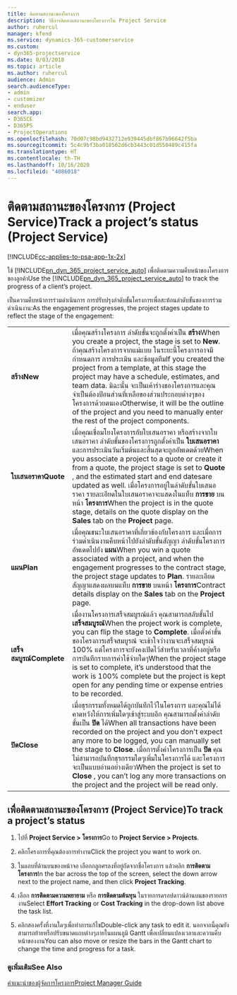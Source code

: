 ```yaml
---
title: ติดตามสถานะของโครงการ
description: วิธีการติดตามสถานะของโครงการใน Project Service
author: ruhercul
manager: kfend
ms.service: dynamics-365-customerservice
ms.custom:
- dyn365-projectservice
ms.date: 8/03/2018
ms.topic: article
ms.author: ruhercul
audience: Admin
search.audienceType:
- admin
- customizer
- enduser
search.app:
- D365CE
- D365PS
- ProjectOperations
ms.openlocfilehash: 70d07c98bd9432712e939445dbf867b96642f5ba
ms.sourcegitcommit: 5c4c9bf3ba018562d6cb3443c01d550489c415fa
ms.translationtype: HT
ms.contentlocale: th-TH
ms.lasthandoff: 10/16/2020
ms.locfileid: "4086018"
---
```

# <a name="track-a-projects-status-project-service"></a><span data-ttu-id="2a070-103">ติดตามสถานะของโครงการ (Project Service)</span><span class="sxs-lookup"><span data-stu-id="2a070-103">Track a project’s status (Project Service)</span></span>

[!INCLUDE[cc-applies-to-psa-app-1x-2x](../includes/cc-applies-to-psa-app-1x-2x.md)]

<span data-ttu-id="2a070-104">ใช้ [!INCLUDE[pn_dyn_365_project_service_auto](../includes/pn-dyn-365-project-service-auto.md)] เพื่อติดตามความคืบหน้าของโครงการของลูกค้า</span><span class="sxs-lookup"><span data-stu-id="2a070-104">Use the [!INCLUDE[pn_dyn_365_project_service_auto](../includes/pn-dyn-365-project-service-auto.md)] to track the progress of a client’s project.</span></span>  

<span data-ttu-id="2a070-105">เป็นความคืบหน้าการร่วมดำเนินการ การปรับปรุงลำดับขั้นโครงการเพื่อสะท้อนลำดับขั้นของการร่วมดำเนินงาน:</span><span class="sxs-lookup"><span data-stu-id="2a070-105">As the engagement progresses, the project stages update to reflect the stage of the engagement:</span></span>  


|              |                                                                                                                                                                                                                                                                                                  |
|--------------|--------------------------------------------------------------------------------------------------------------------------------------------------------------------------------------------------------------------------------------------------------------------------------------------------|
|   <span data-ttu-id="2a070-106">**สร้าง**</span><span class="sxs-lookup"><span data-stu-id="2a070-106">**New**</span></span>    | <span data-ttu-id="2a070-107">เมื่อคุณสร้างโครงการ ลำดับขั้นจะถูกตั้งค่าเป็น **สร้าง**</span><span class="sxs-lookup"><span data-stu-id="2a070-107">When you create a project, the stage is set to **New**.</span></span> <span data-ttu-id="2a070-108">ถ้าคุณสร้างโครงการจากแม่แบบ ในระยะนี้โครงการอาจมีกำหนดการ การประเมิน และข้อมูลทีม</span><span class="sxs-lookup"><span data-stu-id="2a070-108">If you created the project from a template, at this stage the project may have a schedule, estimates, and team data.</span></span> <span data-ttu-id="2a070-109">มิฉะนั้น จะเป็นเค้าร่างของโครงการและคุณจำเป็นต้องป้อนส่วนที่เหลือของส่วนประกอบต่างๆของโครงการด้วยตนเอง</span><span class="sxs-lookup"><span data-stu-id="2a070-109">Otherwise, it will be the outline of the project and you need to manually enter the rest of the project components.</span></span> |
|  <span data-ttu-id="2a070-110">**ใบเสนอราคา**</span><span class="sxs-lookup"><span data-stu-id="2a070-110">**Quote**</span></span>   |      <span data-ttu-id="2a070-111">เมื่อคุณเชื่อมโยงโครงการกับใบเสนอราคา หรือสร้างจากใบเสนอราคา ลำดับขั้นของโครงการถูกตั้งค่าเป็น **ใบเสนอราคา** และการประเมินวันเริ่มต้นและสิ้นสุดจะถูกอัพเดตด้วย</span><span class="sxs-lookup"><span data-stu-id="2a070-111">When you associate a project to a quote or create it from a quote, the project stage is set to **Quote** , and the estimated start and end datesare updated as well.</span></span> <span data-ttu-id="2a070-112">เมื่อโครงการอยู่ในลำดับขั้นใบเสนอราคา รายละเอียดในใบเสนอราคาจะแสดงในแท็บ **การขาย** บนหน้า **โครงการ**</span><span class="sxs-lookup"><span data-stu-id="2a070-112">When the project is in the quote stage, details on the quote display on the **Sales** tab on the **Project** page.</span></span>      |
|   <span data-ttu-id="2a070-113">**แผน**</span><span class="sxs-lookup"><span data-stu-id="2a070-113">**Plan**</span></span>   |                                     <span data-ttu-id="2a070-114">เมื่อคุณชนะใบเสนอราคาที่เกี่ยวข้องกับโครงการ และเมื่อการร่วมดำเนินงานคืบหน้าไปยังลำดับขั้นสัญญา ลำดับขั้นโครงการอัพเดตไปยัง **แผน**</span><span class="sxs-lookup"><span data-stu-id="2a070-114">When you win a quote associated with a project, and when the engagement progresses to the contract stage, the project stage updates to **Plan**.</span></span> <span data-ttu-id="2a070-115">รายละเอียดสัญญาแสดงผลบนแท็บ **การขาย** บนหน้า **โครงการ**</span><span class="sxs-lookup"><span data-stu-id="2a070-115">Contract details display on the **Sales** tab on the **Project** page.</span></span>                                      |
| <span data-ttu-id="2a070-116">**เสร็จสมบูรณ์**</span><span class="sxs-lookup"><span data-stu-id="2a070-116">**Complete**</span></span> |                    <span data-ttu-id="2a070-117">เมื่องานโครงการเสร็จสมบูรณ์แล้ว คุณสามารถสลับขั้นไป **เสร็จสมบูรณ์**</span><span class="sxs-lookup"><span data-stu-id="2a070-117">When the project work is complete, you can flip the stage to **Complete**.</span></span> <span data-ttu-id="2a070-118">เมื่อตั้งค่าขั้นของโครงการเสร็จสมบูรณ์ จะเข้าใจว่างานจะเสร็จสมบูรณ์ 100% แต่โครงการจะยังคงเปิดไว้สำหรับเวลาที่ค้างอยู่หรือการบันทึกรายการค่าใช้จ่ายใดๆ</span><span class="sxs-lookup"><span data-stu-id="2a070-118">When the project stage is set to complete, it’s understood that the work is 100% complete but the project is kept open for any pending time or expense entries to be recorded.</span></span>                     |
|  <span data-ttu-id="2a070-119">**ปิด**</span><span class="sxs-lookup"><span data-stu-id="2a070-119">**Close**</span></span>   |           <span data-ttu-id="2a070-120">เมื่อธุรกรรมทั้งหมดได้ถูกบันทึกไว้ในโครงการ และคุณไม่ได้คาดหวังให้การเพิ่มใดๆเข้าสู่ระบบอีก คุณสามารถตั้งค่าลำดับขั้นเป็น **ปิด** ได้</span><span class="sxs-lookup"><span data-stu-id="2a070-120">When all transactions have been recorded on the project and you don't expect any more to be logged, you can manually set the stage to **Close**.</span></span> <span data-ttu-id="2a070-121">เมื่อการตั้งค่าโครงการเป็น **ปิด** คุณไม่สามารถบันทึกธุรกรรมใดๆเพิ่มในโครงการได้ และโครงการจะเป็นแบบอ่านอย่างเดียว</span><span class="sxs-lookup"><span data-stu-id="2a070-121">When the project is set to **Close** , you can’t log any more transactions on the project and the project will be read only.</span></span>           |

## <a name="to-track-a-projects-status"></a><span data-ttu-id="2a070-122">เพื่อติดตามสถานะของโครงการ (Project Service)</span><span class="sxs-lookup"><span data-stu-id="2a070-122">To track a project’s status</span></span>  

1.  <span data-ttu-id="2a070-123">ไปที่ **Project Service > โครงการ**</span><span class="sxs-lookup"><span data-stu-id="2a070-123">Go to **Project Service > Projects**.</span></span>  

2.  <span data-ttu-id="2a070-124">คลิกโครงการที่คุณต้องการทำงาน</span><span class="sxs-lookup"><span data-stu-id="2a070-124">Click the project you want to work on.</span></span>  

3.  <span data-ttu-id="2a070-125">ในแถบที่ด้านบนของหน้าจอ เลือกกลูกศรลงที่อยู่ถัดจากชื่อโครงการ แล้วคลิก **การติดตามโครงการ**</span><span class="sxs-lookup"><span data-stu-id="2a070-125">In the bar across the top of the screen, select the down arrow next to the project name, and then click **Project Tracking**.</span></span>  

4.  <span data-ttu-id="2a070-126">เลือก **การติดตามความพยายาม** หรือ **การติดตามต้นทุน** ในรายการดรอปดาวน์ด้านบนของรายการงาน</span><span class="sxs-lookup"><span data-stu-id="2a070-126">Select **Effort Tracking** or **Cost Tracking** in the drop-down list above the task list.</span></span>  

5.  <span data-ttu-id="2a070-127">คลิกสองครั้งที่งานใดๆเพื่อทำการแก้ไข</span><span class="sxs-lookup"><span data-stu-id="2a070-127">Double-click any task to edit it.</span></span> <span data-ttu-id="2a070-128">นอกจากนี้คุณยังสามารถย้ายหรือปรับขนาดแถบต่างๆภายในแผนภูมิ Gantt เพื่อเปลี่ยนแปลงเวลาและความคืบหน้าของงาน</span><span class="sxs-lookup"><span data-stu-id="2a070-128">You can also move or resize the bars in the Gantt chart to change the time and progress for a task.</span></span>  

### <a name="see-also"></a><span data-ttu-id="2a070-129">ดูเพิ่มเติม</span><span class="sxs-lookup"><span data-stu-id="2a070-129">See Also</span></span>  
 [<span data-ttu-id="2a070-130">คำแนะนำของผู้จัดการโครงการ</span><span class="sxs-lookup"><span data-stu-id="2a070-130">Project Manager Guide</span></span>](../psa/project-manager-guide.md)

